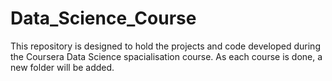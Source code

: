 # Data_Science_Course
This repository is designed to hold the projects and code developed during the Coursera Data Science spacialisation course. 
As each course is done, a new folder will be added.
